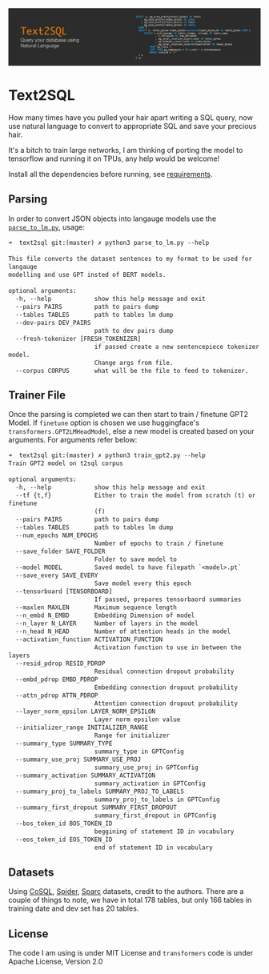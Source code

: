 <img src="assets/header.png">

# Text2SQL

How many times have you pulled your hair apart writing a SQL query, now use natural language to convert to appropriate SQL and save your precious hair.

It's a bitch to train large networks, I am thinking of porting the model to tensorflow and running it on TPUs, any help would be welcome!

Install all the dependencies before running, see [requirements](requirements.txt).

## Parsing

In order to convert JSON objects into langauge models use the [`parse_to_lm.py`](./parse_to_lm.py), usage:
```
➜  text2sql git:(master) ✗ python3 parse_to_lm.py --help

This file converts the dataset sentences to my format to be used for langauge
modelling and use GPT insted of BERT models.

optional arguments:
  -h, --help            show this help message and exit
  --pairs PAIRS         path to pairs dump
  --tables TABLES       path to tables lm dump
  --dev-pairs DEV_PAIRS
                        path to dev pairs dump
  --fresh-tokenizer [FRESH_TOKENIZER]
                        if passed create a new sentencepiece tokenizer model.
                        Change args from file.
  --corpus CORPUS       what will be the file to feed to tokenizer.
```

## Trainer File

Once the parsing is completed we can then start to train / finetune GPT2 Model. If `finetune` option is chosen we use huggingface's `transformers.GPT2LMHeadModel`, else a new model is created based on your arguments. For arguments refer below:
```
➜  text2sql git:(master) ✗ python3 train_gpt2.py --help
Train GPT2 model on t2sql corpus

optional arguments:
  -h, --help            show this help message and exit
  --tf {t,f}            Either to train the model from scratch (t) or finetune
                        (f)
  --pairs PAIRS         path to pairs dump
  --tables TABLES       path to tables lm dump
  --num_epochs NUM_EPOCHS
                        Number of epochs to train / finetune
  --save_folder SAVE_FOLDER
                        Folder to save model to
  --model MODEL         Saved model to have filepath `<model>.pt`
  --save_every SAVE_EVERY
                        Save model every this epoch
  --tensorboard [TENSORBOARD]
                        If passed, prepares tensorbaord summaries
  --maxlen MAXLEN       Maximum sequence length
  --n_embd N_EMBD       Embedding Dimension of model
  --n_layer N_LAYER     Number of layers in the model
  --n_head N_HEAD       Number of attention heads in the model
  --activation_function ACTIVATION_FUNCTION
                        Activation function to use in between the layers
  --resid_pdrop RESID_PDROP
                        Residual connection dropout probability
  --embd_pdrop EMBD_PDROP
                        Embedding connection dropout probability
  --attn_pdrop ATTN_PDROP
                        Attention connection dropout probability
  --layer_norm_epsilon LAYER_NORM_EPSILON
                        Layer norm epsilon value
  --initializer_range INITIALIZER_RANGE
                        Range for initializer
  --summary_type SUMMARY_TYPE
                        summary_type in GPTConfig
  --summary_use_proj SUMMARY_USE_PROJ
                        summary_use_proj in GPTConfig
  --summary_activation SUMMARY_ACTIVATION
                        summary_activation in GPTConfig
  --summary_proj_to_labels SUMMARY_PROJ_TO_LABELS
                        summary_proj_to_labels in GPTConfig
  --summary_first_dropout SUMMARY_FIRST_DROPOUT
                        summary_first_dropout in GPTConfig
  --bos_token_id BOS_TOKEN_ID
                        beggining of statement ID in vocabulary
  --eos_token_id EOS_TOKEN_ID
                        end of statement ID in vocabulary
```

## Datasets

Using [CoSQL](https://yale-lily.github.io/cosql), [Spider](https://yale-lily.github.io/spider), [Sparc](https://yale-lily.github.io/sparc) datasets, credit to the authors. There are a couple of things to note, we have in total 178 tables, but only 166 tables in training date and dev set has 20 tables.


## License

The code I am using is under MIT License and `transformers` code is under Apache License, Version 2.0
